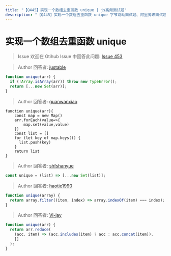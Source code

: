 ```yaml
---
title: "【Q445】实现一个数组去重函数 unique | js高频面试题"
description: "【Q445】实现一个数组去重函数 unique 字节跳动面试题、阿里腾讯面试题、美团小米面试题。"
---
```


# 实现一个数组去重函数 unique

> Issue
> 欢迎在 Gtihub Issue 中回答此问题: [Issue 453](https://github.com/shfshanyue/Daily-Question/issues/453)

> Author
> 回答者: [justable](https://github.com/justable)

```js
function unique(arr) {
  if (!Array.isArray(arr)) throw new TypeError();
  return [...new Set(arr)];
}
```

> Author
> 回答者: [guanwanxiao](https://github.com/guanwanxiao)

```
function unique(arr){
    const map = new Map()
    arr.forEach(value=>{
        map.set(value,value)
    })
    const list = []
    for (let key of map.keys()) {
      list.push(key)
    }
    return list
}
```

> Author
> 回答者: [shfshanyue](https://github.com/shfshanyue)

```js
const unique = (list) => [...new Set(list)];
```

> Author
> 回答者: [haotie1990](https://github.com/haotie1990)

```js
function unique(array) {
  return array.filter((item, index) => array.indexOf(item) === index);
}
```

> Author
> 回答者: [Vi-jay](https://github.com/Vi-jay)

```ts
function unique(arr) {
  return arr.reduce(
    (acc, item) => (acc.includes(item) ? acc : acc.concat(item)),
    []
  );
}
```
